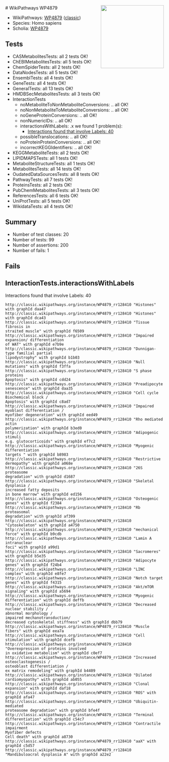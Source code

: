 <img style="float: right; width: 200px" src="https://upload.wikimedia.org/wikipedia/commons/thumb/8/83/Wplogo_with_text_500.png/640px-Wplogo_with_text_500.png" />
# WikiPathways WP4879

* WikiPathways: [WP4879](https://wikipathways.org/pathways/WP4879) ([classic](https://classic.wikipathways.org/instance/WP4879))
* Species: Homo sapiens
* Scholia: [WP4879](https://scholia.toolforge.org/wikipathways/WP4879)
## Tests
* CASMetabolitesTests: all 2 tests OK!
* ChEBIMetabolitesTests: all 5 tests OK!
* ChemSpiderTests: all 2 tests OK!
* DataNodesTests: all 5 tests OK!
* EnsemblTests: all 4 tests OK!
* GeneTests: all 4 tests OK!
* GeneralTests: all 13 tests OK!
* HMDBSecMetabolitesTests: all 3 tests OK!
* InteractionTests
    * noMetaboliteToNonMetaboliteConversions: .. all OK!
    * noNonMetaboliteToMetaboliteConversions: .. all OK!
    * noGeneProteinConversions: .. all OK!
    * nonNumericIDs: .. all OK!
    * interactionsWithLabels: .x we found 1 problem(s):
        * [Interactions found that involve Labels: 40](#fe97a915)
    * possibleTranslocations: .. all OK!
    * noProteinProteinConversions: .. all OK!
    * incorrectKEGGIdentifiers: .. all OK!
* KEGGMetaboliteTests: all 2 tests OK!
* LIPIDMAPSTests: all 1 tests OK!
* MetaboliteStructureTests: all 1 tests OK!
* MetabolitesTests: all 14 tests OK!
* OudatedDataSourcesTests: all 8 tests OK!
* PathwayTests: all 7 tests OK!
* ProteinsTests: all 2 tests OK!
* PubChemMetabolitesTests: all 3 tests OK!
* ReferencesTests: all 6 tests OK!
* UniProtTests: all 5 tests OK!
* WikidataTests: all 4 tests OK!


## Summary

* Number of test classes: 20
* Number of tests: 99
* Number of assertions: 200
* Number of fails: 1

## Fails

<a name="fe97a915" />

## InteractionTests.interactionsWithLabels

Interactions found that involve Labels: 40
```
http://classic.wikipathways.org/instance/WP4879_rr128410 "Histones" with graphId daa47
http://classic.wikipathways.org/instance/WP4879_rr128410 "Histones" with graphId dca43
http://classic.wikipathways.org/instance/WP4879_rr128410 "Tissue fibrosis in 
straited muscle" with graphId f6509
http://classic.wikipathways.org/instance/WP4879_rr128410 "Impaired expansion/ differentiation
of WAT" with graphId e7b9e
http://classic.wikipathways.org/instance/WP4879_rr128410 "Dunnigan-type familial partial 
lipodystrophy" with graphId b1b03
http://classic.wikipathways.org/instance/WP4879_rr128410 "Null mutations" with graphId f3ffa
http://classic.wikipathways.org/instance/WP4879_rr128410 "S phase proteins 
Apoptosis" with graphId cdd24
http://classic.wikipathways.org/instance/WP4879_rr128410 "Preadipocyte senescence" with graphId daa35
http://classic.wikipathways.org/instance/WP4879_rr128410 "Cell cycle 
Biochemical block / 
Apoptosis" with graphId c8ad7
http://classic.wikipathways.org/instance/WP4879_rr128410 "Impaired myoblast differentiation /
myofiber degeneration" with graphId eed49
http://classic.wikipathways.org/instance/WP4879_rr128410 "Rho mediated actin 
polymerization" with graphId b3ed0
http://classic.wikipathways.org/instance/WP4879_rr128410 "Adipogenic stimuli
e.g. glutocorticoids" with graphId ef7c2
http://classic.wikipathways.org/instance/WP4879_rr128410 "Myogenic differentiation
targets " with graphId b8983
http://classic.wikipathways.org/instance/WP4879_rr128410 "Restrictive dermopathy" with graphId a068e
http://classic.wikipathways.org/instance/WP4879_rr128410 "26S proteasome 
degradation" with graphId d1687
http://classic.wikipathways.org/instance/WP4879_rr128410 "Skeletal dysplasia / 
increased fatty deposits 
in bone marrow" with graphId ed156
http://classic.wikipathways.org/instance/WP4879_rr128410 "Osteogenic genes" with graphId f2384
http://classic.wikipathways.org/instance/WP4879_rr128410 "Rb proteasomal 
degradation" with graphId af399
http://classic.wikipathways.org/instance/WP4879_rr128410 "Cytoskeleton" with graphId a4750
http://classic.wikipathways.org/instance/WP4879_rr128410 "mechanical force" with graphId b9cdb
http://classic.wikipathways.org/instance/WP4879_rr128410 "Lamin A intranuclear 
foci" with graphId a99d1
http://classic.wikipathways.org/instance/WP4879_rr128410 "Sacromeres" with graphId b5e35
http://classic.wikipathways.org/instance/WP4879_rr128410 "Adipocyte genes" with graphId f24b4
http://classic.wikipathways.org/instance/WP4879_rr128410 "LINC complex" with graphId e8fe7
http://classic.wikipathways.org/instance/WP4879_rr128410 "Notch target genes" with graphId f4315
http://classic.wikipathways.org/instance/WP4879_rr128410 "Akt/mTOR signaling" with graphId a5694
http://classic.wikipathways.org/instance/WP4879_rr128410 "Myogenic differentiation" with graphId deffb
http://classic.wikipathways.org/instance/WP4879_rr128410 "Decreased nuclear stability / 
abnormal morphology /
impaired mechanotransduction/
decreased cytoskeletal stiffness" with graphId dbb79
http://classic.wikipathways.org/instance/WP4879_rr128410 "Muscle fibers" with graphId eea7a
http://classic.wikipathways.org/instance/WP4879_rr128410 "Cell stimulation" with graphId dcefb
http://classic.wikipathways.org/instance/WP4879_rr128410 "Overexpression of proteins involved 
in oxidative metabolism" with graphId c0ef7
http://classic.wikipathways.org/instance/WP4879_rr128410 "Increased osteoclastogenesis /
osteoblast differentiation / 
ex matrix remodeling" with graphId b4409
http://classic.wikipathways.org/instance/WP4879_rr128410 "Dilated cardiomyopathy" with graphId ab055
http://classic.wikipathways.org/instance/WP4879_rr128410 "Clonal expansion" with graphId daf18
http://classic.wikipathways.org/instance/WP4879_rr128410 "ROS" with graphId afa47
http://classic.wikipathways.org/instance/WP4879_rr128410 "Ubiquitin-mediated
proteasome degradation" with graphId bfe4f
http://classic.wikipathways.org/instance/WP4879_rr128410 "Terminal differentiation" with graphId c54c7
http://classic.wikipathways.org/instance/WP4879_rr128410 "Contractile impairment
Myofiber defects
Cell death" with graphId a8730
http://classic.wikipathways.org/instance/WP4879_rr128410 "aaX" with graphId c5d57
http://classic.wikipathways.org/instance/WP4879_rr128410 "Mandibuloacral dysplasia A" with graphId a22e2
```

